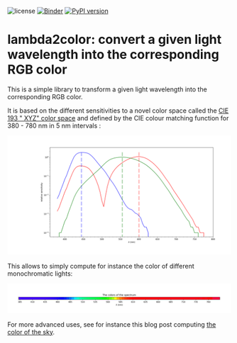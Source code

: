 ![license](https://img.shields.io/badge/license-MIT-blue) [![Binder](https://mybinder.org/badge.svg)](https://mybinder.org/v2/gh/laurentperrinet/lambda2color/main)
[![PyPI version](https://badge.fury.io/py/lambda2color.svg)](https://badge.fury.io/py/lambda2color)


# lambda2color: convert a given light wavelength into the corresponding RGB color

This is a simple library to transform a given light wavelength into the corresponding RGB color.

It is based on the different sensitivities to a novel color space called the [CIE 193 " XYZ" color space](https://en.wikipedia.org/wiki/CIE_1931_color_space) and defined by the CIE colour matching function for 380 - 780 nm in 5 nm intervals :

![CIE colour matching function](cmf.png)

This allows to simply compute for instance the color of different monochromatic lights:

![Rainbow](spectrum.png)

For more advanced uses, see for instance this blog post computing [the color of the sky](https://laurentperrinet.github.io/sciblog/posts/2020-07-04-colors-of-the-sky.html).